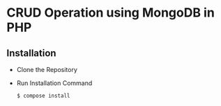 # CRUD Operation using MongoDB in PHP

## Installation

- Clone the Repository
- Run Installation Command

  ```bash
  $ compose install
  ```
